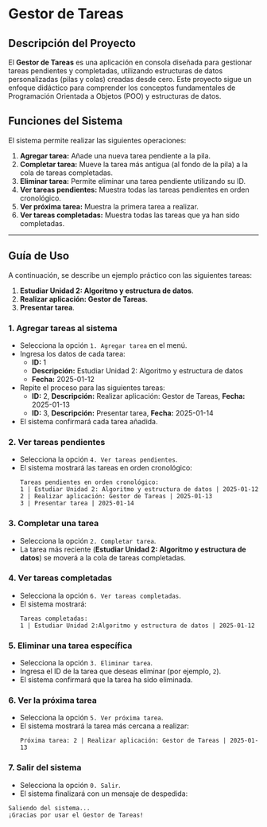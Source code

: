 # **Gestor de Tareas**

## **Descripción del Proyecto**
El **Gestor de Tareas** es una aplicación en consola diseñada para gestionar tareas pendientes y completadas, utilizando estructuras de datos personalizadas (pilas y colas) creadas desde cero. Este proyecto sigue un enfoque didáctico para comprender los conceptos fundamentales de Programación Orientada a Objetos (POO) y estructuras de datos.

## **Funciones del Sistema**
El sistema permite realizar las siguientes operaciones:
1. **Agregar tarea:** Añade una nueva tarea pendiente a la pila.
2. **Completar tarea:** Mueve la tarea más antigua (al fondo de la pila) a la cola de tareas completadas.
3. **Eliminar tarea:** Permite eliminar una tarea pendiente utilizando su ID.
4. **Ver tareas pendientes:** Muestra todas las tareas pendientes en orden cronológico.
5. **Ver próxima tarea:** Muestra la primera tarea a realizar.
6. **Ver tareas completadas:** Muestra todas las tareas que ya han sido completadas.

---

## **Guía de Uso**

A continuación, se describe un ejemplo práctico con las siguientes tareas:
1. **Estudiar Unidad 2: Algoritmo y estructura de datos**.
2. **Realizar aplicación: Gestor de Tareas**.
3. **Presentar tarea**.

### **1. Agregar tareas al sistema**
- Selecciona la opción `1. Agregar tarea` en el menú.
- Ingresa los datos de cada tarea:
  - **ID:** 1
  - **Descripción:** Estudiar Unidad 2: Algoritmo y estructura de datos
  - **Fecha:** 2025-01-12
- Repite el proceso para las siguientes tareas:
  - **ID:** 2, **Descripción:** Realizar aplicación: Gestor de Tareas, **Fecha:** 2025-01-13
  - **ID:** 3, **Descripción:** Presentar tarea, **Fecha:** 2025-01-14
- El sistema confirmará cada tarea añadida.

### **2. Ver tareas pendientes**
- Selecciona la opción `4. Ver tareas pendientes`.
- El sistema mostrará las tareas en orden cronológico:
  ```plaintext
  Tareas pendientes en orden cronológico:
  1 | Estudiar Unidad 2: Algoritmo y estructura de datos | 2025-01-12
  2 | Realizar aplicación: Gestor de Tareas | 2025-01-13
  3 | Presentar tarea | 2025-01-14
### **3. Completar una tarea**
- Selecciona la opción `2. Completar tarea`.
- La tarea más reciente (**Estudiar Unidad 2: Algoritmo y estructura de datos**) se moverá a la cola de tareas completadas.
### **4. Ver tareas completadas**
- Selecciona la opción `6. Ver tareas completadas`.
- El sistema mostrará:
  ```plaintext
  Tareas completadas:
  1 | Estudiar Unidad 2:Algoritmo y estructura de datos | 2025-01-12

### **5. Eliminar una tarea específica**
- Selecciona la opción `3. Eliminar tarea`.
- Ingresa el ID de la tarea que deseas eliminar (por ejemplo, `2`).
- El sistema confirmará que la tarea ha sido eliminada.

### **6. Ver la próxima tarea**
- Selecciona la opción `5. Ver próxima tarea`.
- El sistema mostrará la tarea más cercana a realizar:
  ```plaintext
  Próxima tarea: 2 | Realizar aplicación: Gestor de Tareas | 2025-01-13

### **7. Salir del sistema**
- Selecciona la opción `0. Salir`.
- El sistema finalizará con un mensaje de despedida:
```plaintext
Saliendo del sistema...
¡Gracias por usar el Gestor de Tareas!
